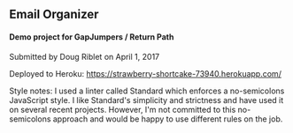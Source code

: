 ## Email Organizer

#### Demo project for GapJumpers / Return Path

Submitted by Doug Riblet on April 1, 2017

Deployed to Heroku: <https://strawberry-shortcake-73940.herokuapp.com/>

Style notes: I used a linter called Standard which enforces a no-semicolons JavaScript style. I like Standard's simplicity and strictness and have used it on several recent projects. However, I'm not committed to this no-semicolons approach and would be happy to use different rules on the job.

